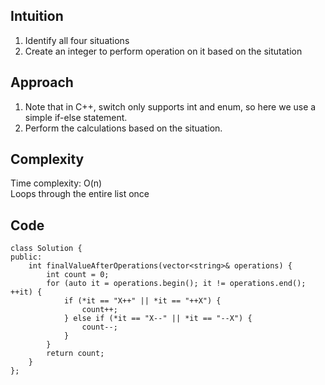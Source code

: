 ## Intuition
1. Identify all four situations
2. Create an integer to perform operation on it based on the situtation
## Approach
1. Note that in C++, switch only supports int and enum, so here we use a simple if-else statement.
2. Perform the calculations based on the situation.
## Complexity
Time complexity:
O(n)  
Loops through the entire list once

## Code
````
class Solution {
public:
    int finalValueAfterOperations(vector<string>& operations) {
        int count = 0;
        for (auto it = operations.begin(); it != operations.end(); ++it) {
            if (*it == "X++" || *it == "++X") {
                count++;
            } else if (*it == "X--" || *it == "--X") {
                count--;
            }
        }
        return count;
    }
};

````